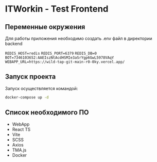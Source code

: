 # ITWorkin - Test Frontend

## Переменные окружения
Для работы приложения необходимо создать .env файл в директории backend

`REDIS_HOST=redis` 
`REDIS_PORT=6379` 
`REDIS_DB=0` 
`BOT=7346103652:AAEIszNtAcdHSMIe3aSrYgp6GwL5978VAqY` 
`WEBAPP_URL=https://wild-tap-git-main-r0-0ky.vercel.app/` 

## Запуск проекта
Запуск осуществляется командой: 

```sh
docker-compose up -d 
```

## Cписок необходимого ПО 
* WebApp
* React TS
* Vite
* SCSS
* Axios
* TMA.js
* Docker